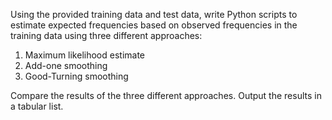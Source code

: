 Using the provided training data and test data, write Python scripts to estimate expected frequencies based on observed frequencies in the training data using three different approaches:
1. Maximum likelihood estimate
2. Add-one smoothing
3. Good-Turning smoothing

Compare the results of the three different approaches. Output the results in a tabular list. 
